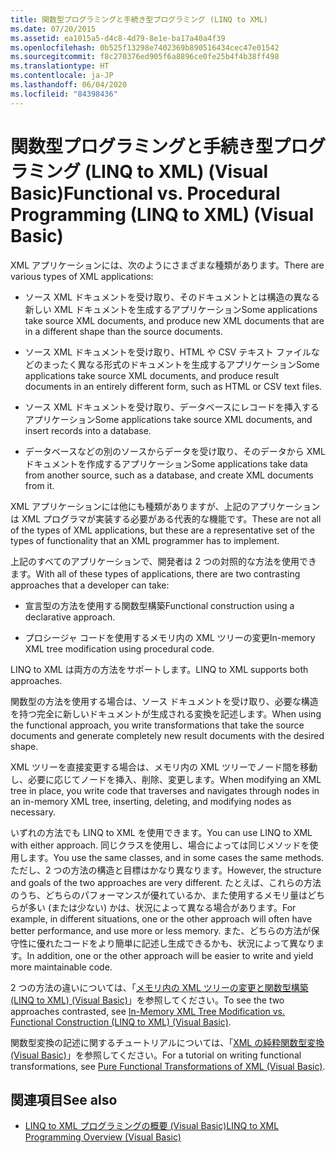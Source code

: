 ```yaml
---
title: 関数型プログラミングと手続き型プログラミング (LINQ to XML)
ms.date: 07/20/2015
ms.assetid: ea1015a5-d4c8-4d79-8e1e-ba17a40a4f39
ms.openlocfilehash: 0b525f13298e7402369b890516434cec47e01542
ms.sourcegitcommit: f8c270376ed905f6a8896ce0fe25b4f4b38ff498
ms.translationtype: HT
ms.contentlocale: ja-JP
ms.lasthandoff: 06/04/2020
ms.locfileid: "84398436"
---
```

# <a name="functional-vs-procedural-programming-linq-to-xml-visual-basic"></a><span data-ttu-id="b5b1d-102">関数型プログラミングと手続き型プログラミング (LINQ to XML) (Visual Basic)</span><span class="sxs-lookup"><span data-stu-id="b5b1d-102">Functional vs. Procedural Programming (LINQ to XML) (Visual Basic)</span></span>
<span data-ttu-id="b5b1d-103">XML アプリケーションには、次のようにさまざまな種類があります。</span><span class="sxs-lookup"><span data-stu-id="b5b1d-103">There are various types of XML applications:</span></span>  
  
- <span data-ttu-id="b5b1d-104">ソース XML ドキュメントを受け取り、そのドキュメントとは構造の異なる新しい XML ドキュメントを生成するアプリケーション</span><span class="sxs-lookup"><span data-stu-id="b5b1d-104">Some applications take source XML documents, and produce new XML documents that are in a different shape than the source documents.</span></span>  
  
- <span data-ttu-id="b5b1d-105">ソース XML ドキュメントを受け取り、HTML や CSV テキスト ファイルなどのまったく異なる形式のドキュメントを生成するアプリケーション</span><span class="sxs-lookup"><span data-stu-id="b5b1d-105">Some applications take source XML documents, and produce result documents in an entirely different form, such as HTML or CSV text files.</span></span>  
  
- <span data-ttu-id="b5b1d-106">ソース XML ドキュメントを受け取り、データベースにレコードを挿入するアプリケーション</span><span class="sxs-lookup"><span data-stu-id="b5b1d-106">Some applications take source XML documents, and insert records into a database.</span></span>  
  
- <span data-ttu-id="b5b1d-107">データベースなどの別のソースからデータを受け取り、そのデータから XML ドキュメントを作成するアプリケーション</span><span class="sxs-lookup"><span data-stu-id="b5b1d-107">Some applications take data from another source, such as a database, and create XML documents from it.</span></span>  
  
 <span data-ttu-id="b5b1d-108">XML アプリケーションには他にも種類がありますが、上記のアプリケーションは XML プログラマが実装する必要がある代表的な機能です。</span><span class="sxs-lookup"><span data-stu-id="b5b1d-108">These are not all of the types of XML applications, but these are a representative set of the types of functionality that an XML programmer has to implement.</span></span>  
  
 <span data-ttu-id="b5b1d-109">上記のすべてのアプリケーションで、開発者は 2 つの対照的な方法を使用できます。</span><span class="sxs-lookup"><span data-stu-id="b5b1d-109">With all of these types of applications, there are two contrasting approaches that a developer can take:</span></span>  
  
- <span data-ttu-id="b5b1d-110">宣言型の方法を使用する関数型構築</span><span class="sxs-lookup"><span data-stu-id="b5b1d-110">Functional construction using a declarative approach.</span></span>  
  
- <span data-ttu-id="b5b1d-111">プロシージャ コードを使用するメモリ内の XML ツリーの変更</span><span class="sxs-lookup"><span data-stu-id="b5b1d-111">In-memory XML tree modification using procedural code.</span></span>  
  
 <span data-ttu-id="b5b1d-112">LINQ to XML は両方の方法をサポートします。</span><span class="sxs-lookup"><span data-stu-id="b5b1d-112">LINQ to XML supports both approaches.</span></span>  
  
 <span data-ttu-id="b5b1d-113">関数型の方法を使用する場合は、ソース ドキュメントを受け取り、必要な構造を持つ完全に新しいドキュメントが生成される変換を記述します。</span><span class="sxs-lookup"><span data-stu-id="b5b1d-113">When using the functional approach, you write transformations that take the source documents and generate completely new result documents with the desired shape.</span></span>  
  
 <span data-ttu-id="b5b1d-114">XML ツリーを直接変更する場合は、メモリ内の XML ツリーでノード間を移動し、必要に応じてノードを挿入、削除、変更します。</span><span class="sxs-lookup"><span data-stu-id="b5b1d-114">When modifying an XML tree in place, you write code that traverses and navigates through nodes in an in-memory XML tree, inserting, deleting, and modifying nodes as necessary.</span></span>  
  
 <span data-ttu-id="b5b1d-115">いずれの方法でも LINQ to XML を使用できます。</span><span class="sxs-lookup"><span data-stu-id="b5b1d-115">You can use LINQ to XML with either approach.</span></span> <span data-ttu-id="b5b1d-116">同じクラスを使用し、場合によっては同じメソッドを使用します。</span><span class="sxs-lookup"><span data-stu-id="b5b1d-116">You use the same classes, and in some cases the same methods.</span></span> <span data-ttu-id="b5b1d-117">ただし、2 つの方法の構造と目標はかなり異なります。</span><span class="sxs-lookup"><span data-stu-id="b5b1d-117">However, the structure and goals of the two approaches are very different.</span></span> <span data-ttu-id="b5b1d-118">たとえば、これらの方法のうち、どちらのパフォーマンスが優れているか、また使用するメモリ量はどちらが多い (または少ない) かは、状況によって異なる場合があります。</span><span class="sxs-lookup"><span data-stu-id="b5b1d-118">For example, in different situations, one or the other approach will often have better performance, and use more or less memory.</span></span> <span data-ttu-id="b5b1d-119">また、どちらの方法が保守性に優れたコードをより簡単に記述し生成できるかも、状況によって異なります。</span><span class="sxs-lookup"><span data-stu-id="b5b1d-119">In addition, one or the other approach will be easier to write and yield more maintainable code.</span></span>  
  
 <span data-ttu-id="b5b1d-120">2 つの方法の違いについては、「[メモリ内の XML ツリーの変更と関数型構築 (LINQ to XML) (Visual Basic)](in-memory-xml-tree-modification-vs-functional-construction.md)」を参照してください。</span><span class="sxs-lookup"><span data-stu-id="b5b1d-120">To see the two approaches contrasted, see [In-Memory XML Tree Modification vs. Functional Construction (LINQ to XML) (Visual Basic)](in-memory-xml-tree-modification-vs-functional-construction.md).</span></span>  
  
 <span data-ttu-id="b5b1d-121">関数型変換の記述に関するチュートリアルについては、「[XML の純粋関数型変換 (Visual Basic)](pure-functional-transformations-of-xml.md)」を参照してください。</span><span class="sxs-lookup"><span data-stu-id="b5b1d-121">For a tutorial on writing functional transformations, see [Pure Functional Transformations of XML (Visual Basic)](pure-functional-transformations-of-xml.md).</span></span>  
  
## <a name="see-also"></a><span data-ttu-id="b5b1d-122">関連項目</span><span class="sxs-lookup"><span data-stu-id="b5b1d-122">See also</span></span>

- [<span data-ttu-id="b5b1d-123">LINQ to XML プログラミングの概要 (Visual Basic)</span><span class="sxs-lookup"><span data-stu-id="b5b1d-123">LINQ to XML Programming Overview (Visual Basic)</span></span>](linq-to-xml-programming-overview.md)
